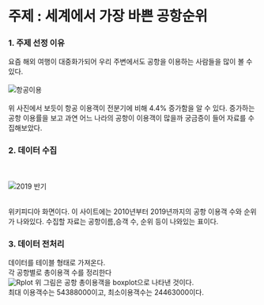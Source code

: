 # 주제 : 세계에서 가장 바쁜 공항순위 
### 1. 주제 선정 이유  
요즘 해외 여행이 대중화가되어 우리 주변에서도 공항을 이용하는 사람들을 많이 볼 수 있다.
<BR><BR>
![항공이용](https://user-images.githubusercontent.com/58392656/70865687-91889880-1fa3-11ea-8588-047ca78d31fc.jpg)
 <BR><BR>
위 사진에서 보듯이 항공 이용객이 전분기에 비해 4.4% 증가함을 알 수 있다.
증가하는 공항 이용률을 보고 과연 어느 나라의 공항이 이용객이 많을까 궁금증이 들어 자료를 수집해보았다.

### 2. 데이터 수집
<BR><BR>
 ![2019 반기](https://user-images.githubusercontent.com/58392656/70865703-bd0b8300-1fa3-11ea-8b05-3cca71c13cfe.png)
  <BR><BR>

위키피디아 화면이다.
이 사이트에는 2010년부터 2019년까지의 공항 이용객 수와 순위가 나와있다.
수집할 자료는 공항이름,승객 수, 순위 등이 나와있는 표이다.

### 3. 데이터 전처리
데이터를 테이블 형태로 가져온다.
<BR>
각 공항별로 총이용객 수를 정리한다
<BR>
![Rplot](https://user-images.githubusercontent.com/58392656/70865714-dca2ab80-1fa3-11ea-94f9-0b065f8a0ba8.png)
위 그림은 공항 총이용객을 boxplot으로 나타낸 것이다.
 <BR>
최대 이용객수는 54388000이고, 최소이용객수는 24463000이다.
 <BR>
  
